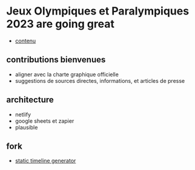 # Jeux Olympiques et Paralympiques 2023 are going great

- [contenu](https://docs.google.com/spreadsheets/d/1cAZUB73b_XeFchMnOt61516GlSJRNuockpT_jkp82YI/)

## contributions bienvenues

- aligner avec la charte graphique officielle
- suggestions de sources directes, informations, et articles de presse

## architecture

- netlify
- google sheets et zapier
- plausible

## fork

- [static timeline generator](https://github.com/molly/static-timeline-generator)
